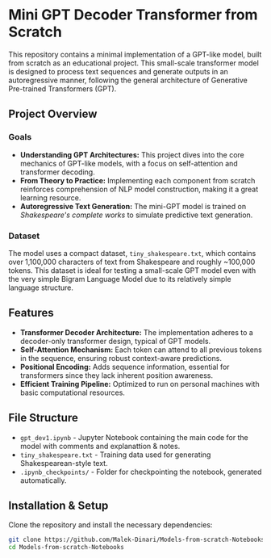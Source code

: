 # Mini GPT Decoder Transformer from Scratch

This repository contains a minimal implementation of a GPT-like model, built from scratch as an educational project. This small-scale transformer model is designed to process text sequences and generate outputs in an autoregressive manner, following the general architecture of Generative Pre-trained Transformers (GPT).

## Project Overview

### Goals

- **Understanding GPT Architectures:** This project dives into the core mechanics of GPT-like models, with a focus on self-attention and transformer decoding.
- **From Theory to Practice:** Implementing each component from scratch reinforces comprehension of NLP model construction, making it a great learning resource.
- **Autoregressive Text Generation:** The mini-GPT model is trained on *Shakespeare's complete works* to simulate predictive text generation.

### Dataset

The model uses a compact dataset, `tiny_shakespeare.txt`, which contains over 1,100,000 characters of text from Shakespeare and roughly ~100,000 tokens. This dataset is ideal for testing a small-scale GPT model even with the very simple Bigram Language Model due to its relatively simple language structure.

## Features

- **Transformer Decoder Architecture:** The implementation adheres to a decoder-only transformer design, typical of GPT models.
- **Self-Attention Mechanism:** Each token can attend to all previous tokens in the sequence, ensuring robust context-aware predictions.
- **Positional Encoding:** Adds sequence information, essential for transformers since they lack inherent position awareness.
- **Efficient Training Pipeline:** Optimized to run on personal machines with basic computational resources.

## File Structure

- `gpt_dev1.ipynb` - Jupyter Notebook containing the main code for the model with comments and explanattion & notes.
- `tiny_shakespeare.txt` - Training data used for generating Shakespearean-style text.
- `.ipynb_checkpoints/` - Folder for checkpointing the notebook, generated automatically.

## Installation & Setup

Clone the repository and install the necessary dependencies:

```bash
git clone https://github.com/Malek-Dinari/Models-from-scratch-Notebooks.git
cd Models-from-scratch-Notebooks
